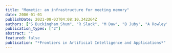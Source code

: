 ```yaml
---
title: "Memetic: an infrastructure for meeting memory"
date: 2006-01-01
publishDate: 2021-08-03T04:08:10.342264Z
authors: ["S Buckingham Shum", "R Slack", "M Daw", "B Juby", "A Rowley", "M Bachler", " ..."]
publication_types: ["2"]
abstract: ""
featured: false
publication: "*Frontiers in Artificial Intelligence and Applications*"
---
```


